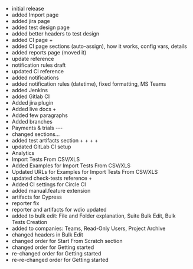 * initial release
* added Import page
* added jira page
* added test design page
* added better headers to test design
* added CI page +
* added CI page sections (auto-assign), how it works, config vars, details
* added reports page (moved it)
* update reference
* notification rules draft
* updated CI reference
* added notifications
* added notification rules (datetime), fixed formatting, MS Teams
* added Jenkins
* added Gitlab CI
* Added jira plugin
* Added live docs +
* Added few paragraphs
* Added branches
* Payments & trials ---
* changed sections...
* added test artifacts section + + + +
* updated GitLab CI setup
* Analytics
* Import Tests From CSV/XLS 
* Added Examples for Import Tests From CSV/XLS 
* Updated URLs for Examples for Import Tests From CSV/XLS 
* updated check-tests reference +
* Added CI settings for Circle CI
* added manual.feature extension
* artifacts for Cypress
* reporter fix
* reporter and artifacts for wdio updated
* added to bulk edit: File and Folder explanation, Suite Bulk Edit, Bulk Tests Creation
* added to companies: Teams, Read-Only Users, Project Archive
* changed headers in Bulk Edit
* changed order for Start From Scratch section
* changed order for Getting started
* re-changed order for Getting started
* re-re-changed order for Getting started


